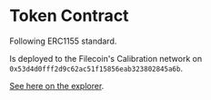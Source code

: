 # Token Contract

Following ERC1155 standard.

Is deployed to the Filecoin's Calibration network on `0x53d4d0fff2d9c62ac51f15856eab323802845a6b`.

[See here on the explorer](https://calibration.filscan.io/address/0xef6d29ddff75c3ac09c7aa37b3ea58aa2bb24eb5/).
